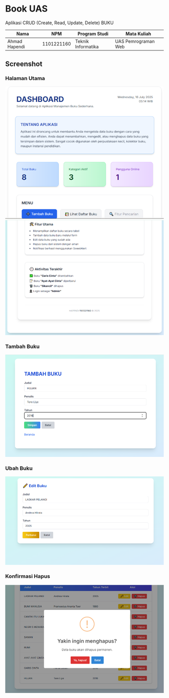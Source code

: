 # Book UAS

Aplikasi CRUD (Create, Read, Update, Delete) BUKU

| Nama             | NPM        | Program Studi       | Mata Kuliah           |
|------------------|------------|----------------------|------------------------|
| Ahmad Hapendi   | 1101221160 | Teknik Informatika   | UAS Pemrograman Web   |


## Screenshot

### Halaman Utama
![Halaman Utama](dshbrd1.png)
![Halaman Utama](dshbrd2.png)

### Tambah Buku
![Tambah Buku](Tambahbuku.png)

### Ubah Buku
![Ubah Buku](edit.png)

### Konfirmasi Hapus
![Konfirmasi Hapus](Hapus.png)
